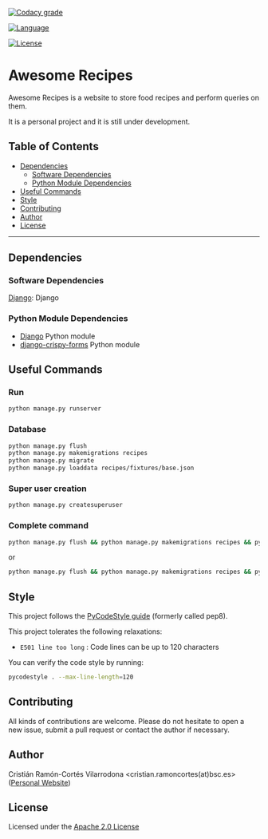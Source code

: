 <!-- Automatic builds status -->
<!-- [![Build Status](https://travis-ci.org/XX)](https://travis-ci.org/XX) -->

<!-- Codacy -->
[![Codacy grade](https://api.codacy.com/project/badge/Grade/c04cb69ce4104ea9839f2edb901ddefa)](https://www.codacy.com/app/cristianrcv/awesome-recipes?utm_source=github.com&amp;utm_medium=referral&amp;utm_content=cristianrcv/awesome-recipes&amp;utm_campaign=Badge_Grade)

<!-- [![Codacy coverage](https://api.codacy.com/project/badge/Coverage/XX)](https://www.codacy.com/app/XX) -->

<!-- Codecov -->
<!-- [![codecov](https://codecov.io/gh/XX)](https://codecov.io/gh/XX) -->

<!-- Maven central packages version -->
<!-- [![Maven Central](https://maven-badges.herokuapp.com/maven-central/XX)](https://maven-badges.herokuapp.com/maven-central/XX) -->

<!-- Dependencies update status -->
<!-- [![Dependency Status](https://www.versioneye.com/user/XX)](https://www.versioneye.com/user/XX) -->

<!-- Java DOC status -->
<!-- [![Javadocs](http://javadoc.io/badge/XX.svg)](http://javadoc.io/doc/XX) -->

<!-- Main Repository language -->
[![Language](https://img.shields.io/badge/language-python-brightgreen.svg)](https://img.shields.io/badge/language-python-brightgreen.svg)

<!-- Repository License -->
[![License](https://img.shields.io/badge/License-Apache%202.0-blue.svg)](https://github.com/cristianrcv/pycompss-pluto/blob/master/LICENSE)


# Awesome Recipes

Awesome Recipes is a website to store food recipes and perform queries on them.

It is a personal project and it is still under development.


## Table of Contents

* [Dependencies](#dependencies)
    * [Software Dependencies](#software-dependencies)
    * [Python Module Dependencies](#python-module-dependencies)
* [Useful Commands](#useful-commands)
* [Style](#style)
* [Contributing](#contributing)
* [Author](#author)
* [License](#license)

---


## Dependencies

### Software Dependencies

[Django][django]: Django

### Python Module Dependencies

- [Django][django] Python module
- [django-crispy-forms][django-crispy-forms] Python module


## Useful Commands

### Run

```bash
python manage.py runserver
```

### Database

```bash
python manage.py flush
python manage.py makemigrations recipes
python manage.py migrate
python manage.py loaddata recipes/fixtures/base.json
```

### Super user creation

```bash
python manage.py createsuperuser
```

### Complete command

```bash
python manage.py flush && python manage.py makemigrations recipes && python manage.py migrate && python manage.py loaddata recipes/fixtures/base.json && python manage.py createsuperuser && python manage.py runserver
```

or

```bash
python manage.py flush && python manage.py makemigrations recipes && python manage.py migrate && python manage.py loaddata recipes/fixtures/base.json && echo "from django.contrib.auth import get_user_model; User = get_us_model(); User.objects.create_superuser('admin', '', '1234')" | python manage.py shell && python manage.py runserver
```


## Style

This project follows the [PyCodeStyle guide][pycodestyle] (formerly called pep8).

This project tolerates the following relaxations:
* `E501 line too long` : Code lines can be up to 120 characters

You can verify the code style by running:

```bash
pycodestyle . --max-line-length=120
```


## Contributing

All kinds of contributions are welcome. Please do not hesitate to open a new issue,
submit a pull request or contact the author if necessary. 
 

## Author

Cristián Ramón-Cortés Vilarrodona <cristian.ramoncortes(at)bsc.es> ([Personal Website][cristian])


## License

Licensed under the [Apache 2.0 License][apache-2]


[django]: https://www.djangoproject.com/
[django-crispy-forms]: https://django-crispy-forms.readthedocs.io/en/latest/

[pycodestyle]: https://pypi.python.org/pypi/pycodestyle

[cristian]: https://cristianrcv.netlify.com/

[apache-2]: http://www.apache.org/licenses/LICENSE-2.0
